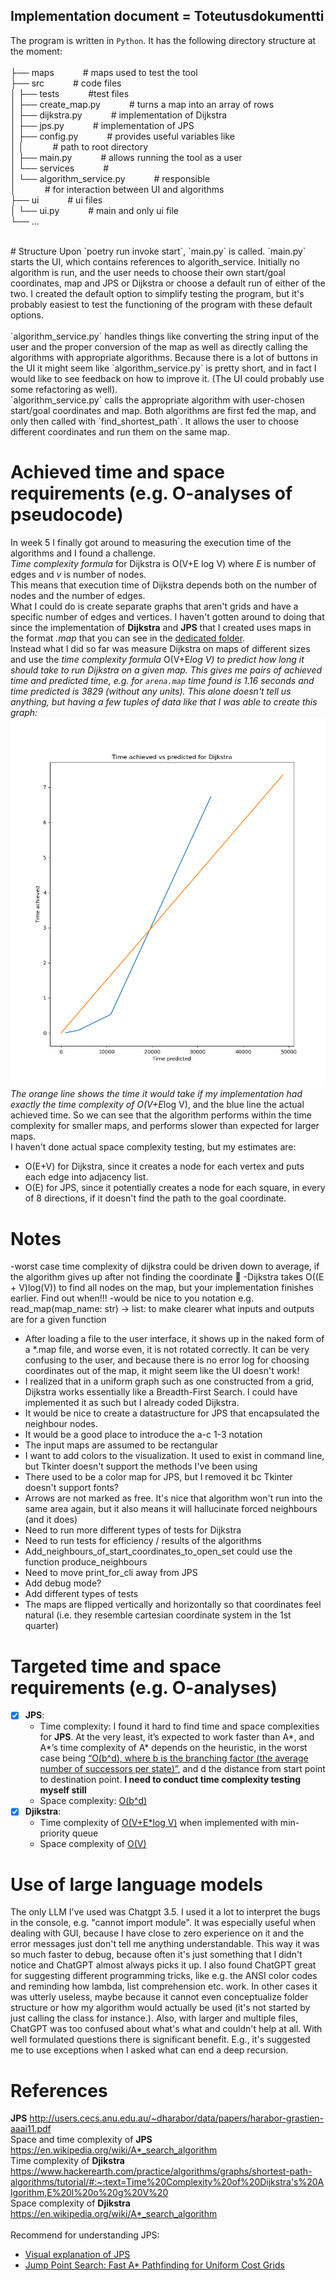 ## Implementation document = Toteutusdokumentti<br />

The program is written in `Python`. It has the following directory structure at the moment:<br />
<br /> 
├── maps                    &emsp;&emsp;&emsp;# maps used to test the tool <br />
├── src                     &emsp;&emsp;&emsp;# code files <br />
│   ├── tests               &emsp;&emsp;&emsp;#test files <br />
│   ├── create_map.py       &emsp;&emsp;&emsp;# turns a map into an array of rows <br />
│   ├── dijkstra.py         &emsp;&emsp;&emsp;# implementation of Dijkstra<br /> 
│   ├── jps.py              &emsp;&emsp;&emsp;# implementation of JPS<br /> 
│   ├── config.py           &emsp;&emsp;&emsp;# provides useful variables like<br /> 
│   │                       &emsp;&emsp;&emsp;# path to root directory<br /> 
│   ├── main.py             &emsp;&emsp;&emsp;# allows running the tool as a user<br />
│   └── services            &emsp;&emsp;&emsp;#  
│       └── algorithm_service.py &emsp;&emsp;&emsp;# responsible <br />
│                           &emsp;&emsp;&emsp;# for interaction between UI and algorithms <br />
├── ui                      &emsp;&emsp;&emsp;# ui files <br />
│   └── ui.py               &emsp;&emsp;&emsp;# main and only ui file<br />
└── ...<br /> 

<br /> 
# Structure
Upon `poetry run invoke start`, `main.py` is called. `main.py` starts the UI, which contains references to algorith_service. Initially no algorithm is run, and the user needs to choose their own start/goal coordinates, map and JPS or Dijkstra or choose a default run of either of the two. I created the default option to simplify testing the program, but it's probably easiest to test the functioning of the program with these default options.<br />
<br /> `algorithm_service.py` handles things like converting the string input of the user and the proper conversion of the map as well as directly calling the algorithms with appropriate algorithms. Because there is a lot of buttons in the UI it might seem like `algorithm_service.py` is pretty short, and in fact I would like to see feedback on how to improve it. (The UI could probably use some refactoring as well). <br />
`algorithm_service.py` calls the appropriate algorithm with user-chosen start/goal coordinates and map. Both algorithms are first fed the map, and only then called with `find_shortest_path`. It allows the user to choose different coordinates and run them on the same map.<br />

# Achieved time and space requirements (e.g. O-analyses of pseudocode)
In week 5 I finally got around to measuring the execution time of the algorithms and I found a challenge.<br/> 
*Time complexity formula* for Dijkstra is O(V+E log V) where *E* is number of edges and *v* is number of nodes.<br/>
This means that execution time of Dijkstra depends both on the number of nodes and the number of edges. <br/>
What I could do is create separate graphs that aren't grids and have a specific number of edges and vertices. I haven't gotten around to doing that since the implementation of **Dijkstra** and **JPS** that I created uses maps in the format *.map* that you can see in the [dedicated folder](https://github.com/jakubgrad/Aineopintojen-harjoitusty-Algoritmit-ja-teko-ly-/tree/main/maps).<br/>
Instead what I did so far was measure Dijkstra on maps of different sizes and use the *time complexity formula* O(V+E*log V) to *predict* how long it should take to run Dijkstra on a given map. This gives me pairs of *achieved time* and *predicted time*, e.g. for `arena.map` time found is 1.16 seconds and time predicted is 3829 (without any units). This alone doesn't tell us anything, but having a few tuples of data like that I was able to create this graph:
![image](/documentation/pictures/Figure_achieved_vs_predicted_for_dijkstra.png)
The orange line shows the time it would take if my implementation had *exactly* the time complexity of O(V+E*log V), and the blue line the actual achieved time.
So we can see that the algorithm performs within the time complexity for smaller maps, and performs slower than expected for larger maps.<br/>
I haven't done actual space complexity testing, but my estimates are:
- O(E+V) for Dijkstra, since it creates a node for each vertex and puts each edge into adjacency list.
- O(E) for JPS, since it potentially creates a node for each square, in every of 8 directions, if it doesn't find the path to the goal coordinate.

# Notes
-worst case time complexity of dijkstra could be driven down to average, if the algorithm gives up after not finding the coordinate 🧠
-Dijkstra takes  O((E + V)log(V)) to find all nodes on the map, but your implementation finishes earlier. Find out when!!!
-would be nice to you notation e.g. read_map(map_name: str) -> list: to make clearer what inputs and outputs are for a given function
- After loading a file to the user interface, it shows up in the naked form of a *.map file, and worse even, it is not rotated correctly. It can be very confusing to the user, and because there is no error log for choosing coordinates out of the map, it might seem like the UI doesn't work!
- I realized that in a uniform graph such as one constructed from a grid, Dijkstra works essentially like a Breadth-First Search. I could have implemented it as such but I already coded Dijkstra.
- It would be nice to create a datastructure for JPS that encapsulated the neighbour nodes. 
- It would be a good place to introduce the a-c 1-3 notation
- The input maps are assumed to be rectangular
- I want to add colors to the visualization. It used to exist in command line, but Tkinter doesn't support the methods I've been using
- There used to be a color map for JPS, but I removed it bc Tkinter doesn't support fonts?
- Arrows are not marked as free. It's nice that algorithm won't run into the same area again, but it also means it will hallucinate forced neighbours (and it does)
- Need to run more different types of tests for Dijkstra
- Need to run tests for efficiency / results of the algorithms
- Add_neighbours_of_start_coordinates_to_open_set could use the function produce_neighbours
- Need to move print_for_cli away from JPS
- Add debug mode?
- Add different types of tests
- The maps are flipped vertically and horizontally so that coordinates feel natural (i.e. they resemble cartesian coordinate system in the 1st quarter)


# Targeted time and space requirements (e.g. O-analyses)
   - [x] **JPS**:<br />
     - Time complexity: I found it hard to find time and space complexities for **JPS**. At the very least, it’s expected to work faster than A*, and A*’s time complexity of A* depends on the heuristic, in the worst case being [“O(b^d), where b is the branching factor (the average number of successors per state)”](https://en.wikipedia.org/wiki/A*_search_algorithm), and d the distance from start point to destination point. **I need to conduct time complexity testing myself still**<br />
     - Space complexity: [O(b^d)](https://en.wikipedia.org/wiki/A*_search_algorithm)
   - [x] **Djikstra**:<br />
     - Time complexity of [O(V+E*log V)](https://www.hackerearth.com/practice/algorithms/graphs/shortest-path-algorithms/tutorial/#:~:text=Time%20Complexity%20of%20Dijkstra's%20Algorithm,E%20l%20o%20g%20V%20) when implemented with min-priority queue
     - Space complexity of [O(V)](https://www.geeksforgeeks.org/time-and-space-complexity-of-dijkstras-algorithm/)

# Use of large language models 
The only LLM I've used was Chatgpt 3.5. I used it a lot to interpret the bugs in the console, e.g. "cannot import module". It was especially useful when dealing with GUI, because I have close to zero experience on it and the error messages just don't tell me anything understandable. This way it was so much faster to debug, because often it's just something that I didn't notice and ChatGPT almost always picks it up. I also found ChatGPT great for suggesting different programming tricks, like e.g. the ANSI color codes and reminding how lambda, list comprehension etc. work. In other cases it was utterly useless, maybe because it cannot even conceptualize folder structure or how my algorithm would actually be used (it's not started by just calling the class for instance.). Also, with larger and multiple files, ChatGPT was too confused about what's what and couldn't help at all. With well formulated questions there is significant benefit. E.g., it's suggested me to use exceptions when I asked what can end a deep recursion. 

# References
**JPS** http://users.cecs.anu.edu.au/~dharabor/data/papers/harabor-grastien-aaai11.pdf <br />
Space and time complexity of **JPS** https://en.wikipedia.org/wiki/A*_search_algorithm <br />
Time complexity of **Djikstra** https://www.hackerearth.com/practice/algorithms/graphs/shortest-path-algorithms/tutorial/#:~:text=Time%20Complexity%20of%20Dijkstra's%20Algorithm,E%20l%20o%20g%20V%20 <br />
Space complexity of **Djikstra** https://en.wikipedia.org/wiki/A*_search_algorithm <br />
<br />
Recommend for understanding JPS:
- [Visual explanation of JPS](https://zerowidth.com/2013/a-visual-explanation-of-jump-point-search/)
- [Jump Point Search: Fast A* Pathfinding for Uniform Cost Grids](https://www.gamedev.net/tutorials/programming/artificial-intelligence/jump-point-search-fast-a-pathfinding-for-uniform-cost-grids-r4220/)



